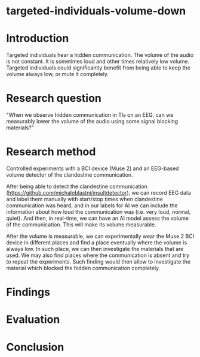# targeted-individuals-volume-down
# Introduction
Targeted individuals hear a hidden communication. The volume of the audio is not constant. It is sometimes loud and other times relatively low volume. Targeted individuals could significantly benefit from being able to keep the volume always low, or mute it completely.

# Research question
"When we observe hidden communication in TIs on an EEG, can we measurably lower the volume of the audio using some signal blocking materials?"

# Research method
Controlled experiments with a BCI device (Muse 2) and an EEG-based volume detector of the clandestine communication. 

After being able to detect the clandestine communication (https://github.com/michaloblastni/insultdetector), we can record EEG data and label them manually with start/stop times when clandestine communication was heard, and in our labels for AI we can include the information about how loud the communication was (i.e. very loud, normal, quiet). And then, in real-time, we can have an AI model assess the volume of the communication. This will make its volume measurable.

After the volume is measurable, we can experimentally wear the Muse 2 BCI device in different places and find a place eventually where the volume is always low. In such place, we can then investigate the materials that are used. We may also find places where the communication is absent and try to repeat the experiments. Such finding would then allow to investigate the material which blocked the hidden communication completely.

# Findings

# Evaluation

# Conclusion
